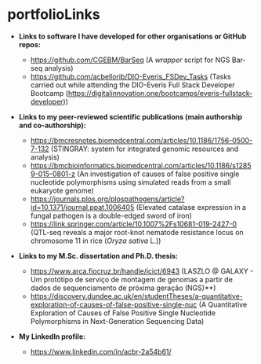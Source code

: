 # portfolioLinks

* **Links to software I have developed for other organisations or GitHub repos:**

  * https://github.com/CGEBM/BarSeq (A *wrapper* script for NGS Bar-seq analysis)
  * https://github.com/acbellorib/DIO-Everis_FSDev_Tasks (Tasks carried out while attending the DIO-Everis Full Stack Developer Bootcamp (https://digitalinnovation.one/bootcamps/everis-fullstack-developer))
  
* **Links to my peer-reviewed scientific publications (main authorship and co-authorship):**

  * https://bmcresnotes.biomedcentral.com/articles/10.1186/1756-0500-7-132 (STINGRAY: system for integrated genomic resources and analysis)
  * https://bmcbioinformatics.biomedcentral.com/articles/10.1186/s12859-015-0801-z (An investigation of causes of false positive single nucleotide polymorphisms using simulated reads from a small eukaryote genome)
  * https://journals.plos.org/plospathogens/article?id=10.1371/journal.ppat.1006405 (Elevated catalase expression in a fungal pathogen is a double-edged sword of iron)
  * https://link.springer.com/article/10.1007%2Fs10681-019-2427-0 (QTL-seq reveals a major root-knot nematode resistance locus on chromosome 11 in rice (*Oryza sativa* L.))
  
* **Links to my M.Sc. dissertation and Ph.D. thesis:**

  * https://www.arca.fiocruz.br/handle/icict/6943 (LASZLO @ GALAXY - Um protótipo de serviço de montagem de genomas a partir de dados de sequenciamento de próxima geração (NGS)**)
  * https://discovery.dundee.ac.uk/en/studentTheses/a-quantitative-exploration-of-causes-of-false-positive-single-nuc (A Quantitative Exploration of Causes of False Positive Single Nucleotide Polymorphisms in Next-Generation Sequencing Data)
  
* **My LinkedIn profile:**

  * https://www.linkedin.com/in/acbr-2a54b61/

